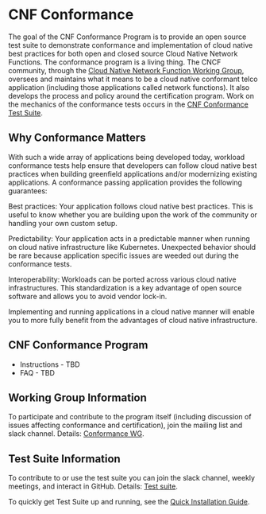 # CNF Conformance
The goal of the CNF Conformance Program is to provide an open source test suite to demonstrate conformance and implementation of cloud native best practices for both open and closed source Cloud Native Network Functions. The conformance program is a living thing. The CNCF community, through the [Cloud Native Network Function Working Group](https://github.com/cncf/cnf-wg/blob/master/README.md), oversees and maintains what it means to be a cloud native conformant telco application (including those applications called network functions). It also develops the process and policy around the certification program. Work on the mechanics of the conformance tests occurs in the [CNF Conformance Test Suite](README-testsuite.md).

## Why Conformance Matters
With such a wide array of applications being developed today, workload conformance tests help ensure that developers can follow cloud native best practices when building greenfield applications and/or modernizing existing applications. A conformance passing application provides the following guarantees:

Best practices: Your application follows cloud native best practices. This is useful to know whether you are building upon the work of the community or handling your own custom setup.

Predictability: Your application acts in a predictable manner when running on cloud native infrastructure like Kubernetes. Unexpected behavior should be rare because application specific issues are weeded out during the conformance tests.

Interoperability: Workloads can be ported across various cloud native infrastructures. This standardization is a key advantage of open source software and allows you to avoid vendor lock-in.

Implementing and running applications in a cloud native manner will enable you to more fully benefit from the advantages of cloud native infrastructure.

## CNF Conformance Program

- Instructions - TBD
- FAQ - TBD

## Working Group Information

To participate and contribute to the program itself (including discussion of
issues affecting conformance and certification), join the mailing list and
slack channel. Details: [Conformance WG](https://github.com/cncf/cnf-wg/blob/master/README.md).

## Test Suite Information

To contribute to or use the test suite you can join the slack channel, weekly meetings, and interact in GitHub. Details: [Test suite](README-testsuite.md).

To quickly get Test Suite up and running, see the [Quick Installation Guide](README-testsuite.md#installation). 

